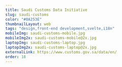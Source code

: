 ```yaml
---
title: Saudi Customs Data Initiative
slug: saudi-customs
color: "#0A253E"
thumbnailLayout: web
tags: "design,front-end development,svelte,i18n"
mobileImg: saudi-customs-mobile.jpg
mobileImg2x: saudi-customs-mobile@2x.jpg
laptopImg: saudi-customs-laptop.jpg
laptopImg2x: saudi-customs-laptop@2x.jpg
externalLink: https://www.customs.gov.sa/data/en/
order: 18
---
```

